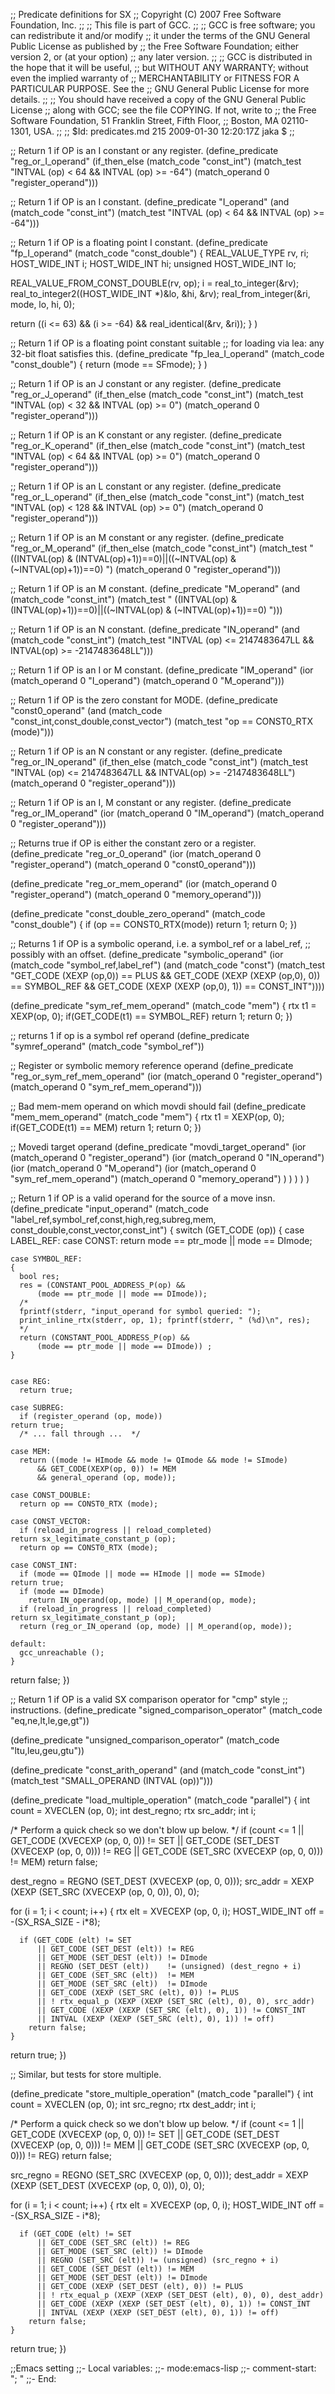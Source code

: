 ;; Predicate definitions for SX
;; Copyright (C) 2007 Free Software Foundation, Inc.
;;
;; This file is part of GCC.
;;
;; GCC is free software; you can redistribute it and/or modify
;; it under the terms of the GNU General Public License as published by
;; the Free Software Foundation; either version 2, or (at your option)
;; any later version.
;;
;; GCC is distributed in the hope that it will be useful,
;; but WITHOUT ANY WARRANTY; without even the implied warranty of
;; MERCHANTABILITY or FITNESS FOR A PARTICULAR PURPOSE.  See the
;; GNU General Public License for more details.
;;
;; You should have received a copy of the GNU General Public License
;; along with GCC; see the file COPYING.  If not, write to
;; the Free Software Foundation, 51 Franklin Street, Fifth Floor,
;; Boston, MA 02110-1301, USA.
;;
;; $Id: predicates.md 215 2009-01-30 12:20:17Z jaka $
;;


;; Return 1 if OP is an I constant or any register.
(define_predicate "reg_or_I_operand"
  (if_then_else (match_code "const_int")
    (match_test "INTVAL (op) < 64 && INTVAL (op) >= -64")
    (match_operand 0 "register_operand")))

;; Return 1 if OP is an I constant.
(define_predicate "I_operand"
  (and (match_code "const_int")
       (match_test "INTVAL (op) < 64 && INTVAL (op) >= -64")))

;; Return 1 if OP is a floating point I constant.
(define_predicate "fp_I_operand"
  (match_code "const_double")
{
  REAL_VALUE_TYPE rv, ri;
  HOST_WIDE_INT i;
  HOST_WIDE_INT hi;
  unsigned HOST_WIDE_INT lo;

  REAL_VALUE_FROM_CONST_DOUBLE(rv, op);
  i = real_to_integer(&rv);
  real_to_integer2((HOST_WIDE_INT *)&lo, &hi, &rv);
  real_from_integer(&ri, mode, lo, hi, 0);

  return ((i <= 63) && 
	  (i >= -64) &&
	  real_identical(&rv, &ri));
}
)

;; Return 1 if OP is a floating point constant suitable
;; for loading via lea: any 32-bit float satisfies this.
(define_predicate "fp_lea_I_operand"
  (match_code "const_double")
{
  return (mode == SFmode);
}
)

;; Return 1 if OP is an J constant or any register.
(define_predicate "reg_or_J_operand"
  (if_then_else (match_code "const_int")
    (match_test "INTVAL (op) < 32 && INTVAL (op) >= 0")
    (match_operand 0 "register_operand")))


;; Return 1 if OP is an K constant or any register.
(define_predicate "reg_or_K_operand"
  (if_then_else (match_code "const_int")
    (match_test "INTVAL (op) < 64 && INTVAL (op) >= 0")
    (match_operand 0 "register_operand")))

;; Return 1 if OP is an L constant or any register.
(define_predicate "reg_or_L_operand"
  (if_then_else (match_code "const_int")
    (match_test "INTVAL (op) < 128 && INTVAL (op) >= 0")
    (match_operand 0 "register_operand")))

;; Return 1 if OP is an M constant or any register.
(define_predicate "reg_or_M_operand"
  (if_then_else (match_code "const_int")
    (match_test " ((INTVAL(op) & (INTVAL(op)+1))==0)||((~INTVAL(op) & (~INTVAL(op)+1))==0) ")
    (match_operand 0 "register_operand")))

;; Return 1 if OP is an M constant.
(define_predicate "M_operand"
  (and (match_code "const_int")
       (match_test " ((INTVAL(op) & (INTVAL(op)+1))==0)||((~INTVAL(op) & (~INTVAL(op)+1))==0) ")))

;; Return 1 if OP is an N constant.
(define_predicate "IN_operand"
  (and (match_code "const_int")
    (match_test "INTVAL (op) <= 2147483647LL && INTVAL(op) >= -2147483648LL")))

;; Return 1 if OP is an I or M constant.
(define_predicate "IM_operand"
  (ior (match_operand 0 "I_operand")
       (match_operand 0 "M_operand")))

;; Return 1 if OP is the zero constant for MODE.
(define_predicate "const0_operand"
  (and (match_code "const_int,const_double,const_vector")
       (match_test "op == CONST0_RTX (mode)")))

;; Return 1 if OP is an N constant or any register.
(define_predicate "reg_or_IN_operand"
  (if_then_else (match_code "const_int")
    (match_test "INTVAL (op) <= 2147483647LL && INTVAL(op) >= -2147483648LL")
    (match_operand 0 "register_operand")))

;; Return 1 if OP is an I, M constant or any register.
(define_predicate "reg_or_IM_operand"
  (ior (match_operand 0 "IM_operand")
       (match_operand 0 "register_operand")))

;; Returns true if OP is either the constant zero or a register.
(define_predicate "reg_or_0_operand"
  (ior (match_operand 0 "register_operand")
       (match_operand 0 "const0_operand")))

(define_predicate "reg_or_mem_operand"
  (ior (match_operand 0 "register_operand")
       (match_operand 0 "memory_operand")))

(define_predicate "const_double_zero_operand"
  (match_code "const_double")
{
  if (op == CONST0_RTX(mode))
    return 1;
  return 0;
})

;; Returns 1 if OP is a symbolic operand, i.e. a symbol_ref or a label_ref,
;; possibly with an offset.
(define_predicate "symbolic_operand"
  (ior (match_code "symbol_ref,label_ref")
       (and (match_code "const")
	    (match_test "GET_CODE (XEXP (op,0)) == PLUS
			 && GET_CODE (XEXP (XEXP (op,0), 0)) == SYMBOL_REF
			 && GET_CODE (XEXP (XEXP (op,0), 1)) == CONST_INT"))))

(define_predicate "sym_ref_mem_operand"
 	(match_code "mem")
{
  rtx t1 = XEXP(op, 0);
  if(GET_CODE(t1) == SYMBOL_REF)
    return 1;
  return 0;
})

;; returns 1 if op is a symbol ref operand
(define_predicate "symref_operand"
  (match_code "symbol_ref"))

;; Register or symbolic memory reference operand
(define_predicate "reg_or_sym_ref_mem_operand"
  (ior (match_operand 0 "register_operand")
       (match_operand 0 "sym_ref_mem_operand")))

;; Bad mem-mem operand on which movdi should fail
(define_predicate "mem_mem_operand"
  (match_code "mem")
{
  rtx t1 = XEXP(op, 0);
  if(GET_CODE(t1) == MEM)
    return 1;
  return 0;
})

;; Movedi target operand
(define_predicate "movdi_target_operand"
  (ior (match_operand 0 "register_operand")
       (ior (match_operand 0 "IN_operand")
	    (ior (match_operand 0 "M_operand")
		 (ior (match_operand 0 "sym_ref_mem_operand")
		      (match_operand 0 "memory_operand")
		      )
		 )
	    )
       )
)


;; Return 1 if OP is a valid operand for the source of a move insn.
(define_predicate "input_operand"
  (match_code "label_ref,symbol_ref,const,high,reg,subreg,mem,
	       const_double,const_vector,const_int")
{
  switch (GET_CODE (op))
    {
    case LABEL_REF:
    case CONST:
      return mode == ptr_mode || mode == DImode;

    case SYMBOL_REF:
    {
      bool res;
      res = (CONSTANT_POOL_ADDRESS_P(op) && 
	      (mode == ptr_mode || mode == DImode));
      /*
      fprintf(stderr, "input_operand for symbol queried: ");
      print_inline_rtx(stderr, op, 1); fprintf(stderr, " (%d)\n", res);
      */
      return (CONSTANT_POOL_ADDRESS_P(op) && 
	      (mode == ptr_mode || mode == DImode)) ;
    }


    case REG:
      return true;

    case SUBREG:
      if (register_operand (op, mode))
	return true;
      /* ... fall through ...  */

    case MEM:
      return ((mode != HImode && mode != QImode && mode != SImode)
	      && GET_CODE(XEXP(op, 0)) != MEM
	      && general_operand (op, mode));

    case CONST_DOUBLE:
      return op == CONST0_RTX (mode);

    case CONST_VECTOR:
      if (reload_in_progress || reload_completed)
	return sx_legitimate_constant_p (op);
      return op == CONST0_RTX (mode);

    case CONST_INT:
      if (mode == QImode || mode == HImode || mode == SImode)
	return true;
      if (mode == DImode)
        return IN_operand(op, mode) || M_operand(op, mode);
      if (reload_in_progress || reload_completed)
	return sx_legitimate_constant_p (op);
      return (reg_or_IN_operand (op, mode) || M_operand(op, mode));

    default:
      gcc_unreachable ();
    }
  return false;
})


;; Return 1 if OP is a valid SX comparison operator for "cmp" style
;; instructions.
(define_predicate "signed_comparison_operator"
  (match_code "eq,ne,lt,le,ge,gt"))

(define_predicate "unsigned_comparison_operator"
  (match_code "ltu,leu,geu,gtu"))

(define_predicate "const_arith_operand"
  (and (match_code "const_int")
       (match_test "SMALL_OPERAND (INTVAL (op))")))

(define_predicate "load_multiple_operation"
  (match_code "parallel")
{
  int count = XVECLEN (op, 0);
  int dest_regno;
  rtx src_addr;
  int i;

  /* Perform a quick check so we don't blow up below.  */
  if (count <= 1
      || GET_CODE (XVECEXP (op, 0, 0)) != SET
      || GET_CODE (SET_DEST (XVECEXP (op, 0, 0))) != REG
      || GET_CODE (SET_SRC (XVECEXP (op, 0, 0))) != MEM)
    return false;

  dest_regno = REGNO (SET_DEST (XVECEXP (op, 0, 0)));
  src_addr = XEXP (XEXP (SET_SRC (XVECEXP (op, 0, 0)), 0), 0);

  for (i = 1; i < count; i++)
    {
      rtx elt = XVECEXP (op, 0, i);
      HOST_WIDE_INT off = -(SX_RSA_SIZE - i*8);

      if (GET_CODE (elt) != SET
	      || GET_CODE (SET_DEST (elt)) != REG
	      || GET_MODE (SET_DEST (elt)) != DImode
          || REGNO (SET_DEST (elt))    != (unsigned) (dest_regno + i)
          || GET_CODE (SET_SRC (elt))  != MEM
          || GET_MODE (SET_SRC (elt))  != DImode
          || GET_CODE (XEXP (SET_SRC (elt), 0)) != PLUS
          || ! rtx_equal_p (XEXP (XEXP (SET_SRC (elt), 0), 0), src_addr)
          || GET_CODE (XEXP (XEXP (SET_SRC (elt), 0), 1)) != CONST_INT
          || INTVAL (XEXP (XEXP (SET_SRC (elt), 0), 1)) != off)
        return false;
    }

  return true;
})

;; Similar, but tests for store multiple.

(define_predicate "store_multiple_operation"
  (match_code "parallel")
{
  int count = XVECLEN (op, 0);
  int src_regno;
  rtx dest_addr;
  int i;

  /* Perform a quick check so we don't blow up below.  */
  if (count <= 1
      || GET_CODE (XVECEXP (op, 0, 0)) != SET
      || GET_CODE (SET_DEST (XVECEXP (op, 0, 0))) != MEM
      || GET_CODE (SET_SRC (XVECEXP (op, 0, 0))) != REG)
    return false;

  src_regno = REGNO (SET_SRC (XVECEXP (op, 0, 0)));
  dest_addr = XEXP (XEXP (SET_DEST (XVECEXP (op, 0, 0)), 0), 0);

  for (i = 1; i < count; i++)
    {
      rtx elt = XVECEXP (op, 0, i);
      HOST_WIDE_INT off = -(SX_RSA_SIZE - i*8);

      if (GET_CODE (elt) != SET
          || GET_CODE (SET_SRC (elt)) != REG
          || GET_MODE (SET_SRC (elt)) != DImode
          || REGNO (SET_SRC (elt)) != (unsigned) (src_regno + i)
          || GET_CODE (SET_DEST (elt)) != MEM
          || GET_MODE (SET_DEST (elt)) != DImode
          || GET_CODE (XEXP (SET_DEST (elt), 0)) != PLUS
          || ! rtx_equal_p (XEXP (XEXP (SET_DEST (elt), 0), 0), dest_addr)
          || GET_CODE (XEXP (XEXP (SET_DEST (elt), 0), 1)) != CONST_INT
          || INTVAL (XEXP (XEXP (SET_DEST (elt), 0), 1)) != off)
        return false;
    }

  return true;
})


;;Emacs setting
;;- Local variables:
;;- mode:emacs-lisp
;;- comment-start: "; "
;;- End:
